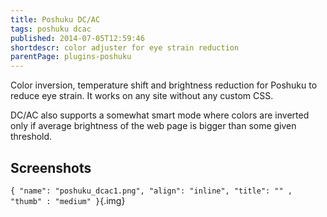 ```yaml
---
title: Poshuku DC/AC
tags: poshuku dcac
published: 2014-07-05T12:59:46
shortdescr: color adjuster for eye strain reduction
parentPage: plugins-poshuku
---
```


Color inversion, temperature shift and brightness reduction for Poshuku
to reduce eye strain. It works on any site without any custom CSS.

DC/AC also supports a somewhat smart mode where colors are inverted only
if average brightness of the web page is bigger than some given
threshold.

Screenshots
-----------

`{ "name": "poshuku_dcac1.png", "align": "inline", "title": "" , "thumb" : "medium" }`{.img}
